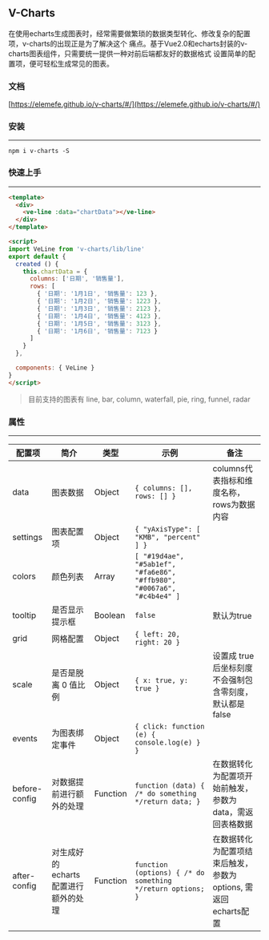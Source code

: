 ## V-Charts

在使用echarts生成图表时，经常需要做繁琐的数据类型转化、修改复杂的配置项，v-charts的出现正是为了解决这个
痛点。基于Vue2.0和echarts封装的v-charts图表组件，只需要统一提供一种对前后端都友好的数据格式
设置简单的配置项，便可轻松生成常见的图表。

### 文档

[https://elemefe.github.io/v-charts/#/](https://elemefe.github.io/v-charts/#/)

### 安装
---

```
npm i v-charts -S
```

### 快速上手
---

```html
<template>
  <div>
    <ve-line :data="chartData"></ve-line>
  </div>
</template>

<script>
import VeLine from 'v-charts/lib/line'
export default {
  created () {
    this.chartData = {
      columns: ['日期', '销售量'],
      rows: [
        { '日期': '1月1日', '销售量': 123 },
        { '日期': '1月2日', '销售量': 1223 },
        { '日期': '1月3日', '销售量': 2123 },
        { '日期': '1月4日', '销售量': 4123 },
        { '日期': '1月5日', '销售量': 3123 },
        { '日期': '1月6日', '销售量': 7123 }
      ]
    }
  },

  components: { VeLine }
}
</script>
```

> 目前支持的图表有 line, bar, column, waterfall, pie, ring, funnel, radar


### 属性
---
| 配置项 | 简介 | 类型 | 示例 | 备注 |
| --- | --- | --- | --- | --- |
| data | 图表数据 | Object | `{ columns: [], rows: [] }` | columns代表指标和维度名称， rows为数据内容 |
| settings | 图表配置项 | Object | `{ "yAxisType": [ "KMB", "percent" ] }` |  |
| colors | 颜色列表 | Array | `[ "#19d4ae", "#5ab1ef", "#fa6e86", "#ffb980", "#0067a6", "#c4b4e4" ]` |  |
| tooltip | 是否显示提示框 | Boolean | `false` | 默认为true |
| grid | 网格配置 | Object | `{ left: 20, right: 20 }` |  |
| scale | 是否是脱离 0 值比例 | Object | `{ x: true, y: true }` | 设置成 true 后坐标刻度不会强制包含零刻度，默认都是false |
| events | 为图表绑定事件 | Object | `{ click: function (e) { console.log(e) } }` |  |
| before-config | 对数据提前进行额外的处理 | Function | `function (data) { /* do something */return data; }` | 在数据转化为配置项开始前触发，参数为data，需返回表格数据
| after-config | 对生成好的echarts配置进行额外的处理 | Function | `function (options) { /* do something */return options; }` | 在数据转化为配置项结束后触发，参数为options, 需返回echarts配置
